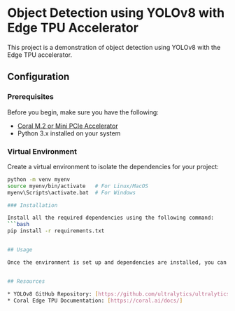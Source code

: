 # Object Detection using YOLOv8 with Edge TPU Accelerator

This project is a demonstration of object detection using YOLOv8 with the Edge TPU accelerator.

## Configuration

### Prerequisites

Before you begin, make sure you have the following:

- [Coral M.2 or Mini PCIe Accelerator](https://coral.ai/docs/m2/get-started/#requirements)
- Python 3.x installed on your system

### Virtual Environment

Create a virtual environment to isolate the dependencies for your project:

```bash
python -m venv myenv
source myenv/bin/activate   # For Linux/MacOS
myenv\Scripts\activate.bat  # For Windows

### Installation

Install all the required dependencies using the following command:
```bash
pip install -r requirements.txt


## Usage

Once the environment is set up and dependencies are installed, you can run the object detection example provided in `test.ipynb`.


## Resources

* YOLOv8 GitHub Repository: [https://github.com/ultralytics/ultralytics]
* Coral Edge TPU Documentation: [https://coral.ai/docs/]


